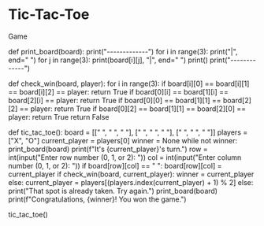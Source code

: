 # Tic-Tac-Toe
Game

def print_board(board):
    print("-------------")
    for i in range(3):
        print("|", end=" ")
        for j in range(3):
            print(board[i][j], "|", end=" ")
        print()
        print("-------------")

def check_win(board, player):
    for i in range(3):
        if board[i][0] == board[i][1] == board[i][2] == player:
            return True
        if board[0][i] == board[1][i] == board[2][i] == player:
            return True
    if board[0][0] == board[1][1] == board[2][2] == player:
        return True
    if board[0][2] == board[1][1] == board[2][0] == player:
        return True
    return False
    
def tic_tac_toe():
    board = [[" ", " ", " "], [" ", " ", " "], [" ", " ", " "]]
    players = ["X", "O"]
    current_player = players[0]
    winner = None
    while not winner:
        print_board(board)
        print(f"It's {current_player}'s turn.")
        row = int(input("Enter row number (0, 1, or 2): "))
        col = int(input("Enter column number (0, 1, or 2): "))
        if board[row][col] == " ":
            board[row][col] = current_player
            if check_win(board, current_player):
                winner = current_player
            else:
                current_player = players[(players.index(current_player) + 1) % 2]
        else:
            print("That spot is already taken. Try again.")
    print_board(board)
    print(f"Congratulations, {winner}! You won the game.")
    
tic_tac_toe()
